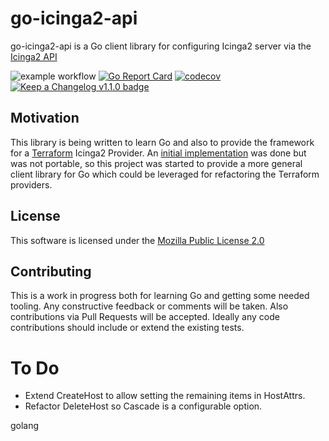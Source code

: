 # go-icinga2-api

go-icinga2-api is a Go client library for configuring Icinga2 server via the [Icinga2 API](http://docs.icinga.org/icinga2/latest/doc/module/icinga2/chapter/icinga2-api)

![example workflow](https://github.com/dakota-marshall/go-icinga2-api/actions/workflows/go.yml/badge.svg)
[![Go Report Card](https://goreportcard.com/badge/github.com/dakota-marshall/go-icinga2-api)](https://goreportcard.com/report/github.com/dakota-marshall/go-icinga2-api)
[![codecov](https://codecov.io/github/dakota-marshall/go-icinga2-api/graph/badge.svg?token=GR42D0S3KX)](https://codecov.io/github/dakota-marshall/go-icinga2-api)
[![Keep a Changelog v1.1.0 badge](https://img.shields.io/badge/changelog-Keep%20a%20Changelog%20v1.1.0-%23E05735)](./CHANGELOG.md)



## Motivation

This library is being written to learn Go and also to provide the framework for a [Terraform](https://www.terraform.io/) Icinga2 Provider. An [initial implementation](https://github.com/lrsmith/terraform-provider-icinga2) was done but was not portable, so this project was started to provide a more general client library for Go which could be leveraged for refactoring the Terraform
providers.

## License

This software is licensed under the [Mozilla Public License 2.0](https://www.mozilla.org/en-US/MPL/2.0/)

## Contributing

This is a work in progress both for learning Go and getting some needed tooling. Any constructive feedback
or comments will be taken. Also contributions via Pull Requests will be accepted. Ideally any code contributions
should include or extend the existing tests.

# To Do
* Extend CreateHost to allow setting the remaining items in HostAttrs.
* Refactor DeleteHost so Cascade is a configurable option.

golang
